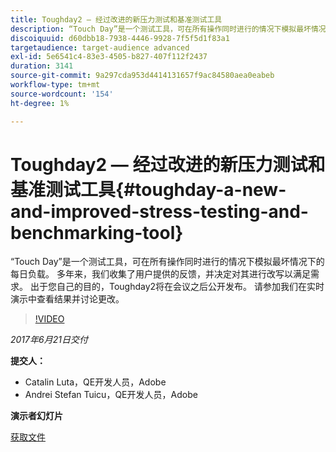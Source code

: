```yaml
---
title: Toughday2 — 经过改进的新压力测试和基准测试工具
description: “Touch Day”是一个测试工具，可在所有操作同时进行的情况下模拟最坏情况下的每日负载。 多年来，我们收集了用户提供的反馈，并决定对其进行改写以满足需求。
discoiquuid: d60dbb18-7938-4446-9928-7f5f5d1f83a1
targetaudience: target-audience advanced
exl-id: 5e6541c4-83e3-4505-b827-407f112f2437
duration: 3141
source-git-commit: 9a297cda953d4414131657f9ac84580aea0eabeb
workflow-type: tm+mt
source-wordcount: '154'
ht-degree: 1%

---
```


# Toughday2 — 经过改进的新压力测试和基准测试工具{#toughday-a-new-and-improved-stress-testing-and-benchmarking-tool}

“Touch Day”是一个测试工具，可在所有操作同时进行的情况下模拟最坏情况下的每日负载。 多年来，我们收集了用户提供的反馈，并决定对其进行改写以满足需求。 出于您自己的目的，Toughday2将在会议之后公开发布。 请参加我们在实时演示中查看结果并讨论更改。

>[!VIDEO](https://video.tv.adobe.com/v/18935/?quality=9)

*2017年6月21日交付*

**提交人：**

* Catalin Luta，QE开发人员，Adobe
* Andrei Stefan Tuicu，QE开发人员，Adobe

**演示者幻灯片**

[获取文件](assets/aem-gems-toughday2.pdf)
<!--
[Get back to the Overview](https://helpx.adobe.com/experience-manager/kt/eseminars/gems/aem-index.html)
-->
